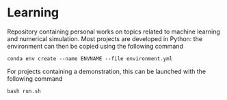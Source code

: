 # Learning
Repository containing personal works on topics related to machine learning and numerical simulation.
Most projects are developed in Python: the environment can then be copied using the following command

```console
conda env create --name ENVNAME --file environment.yml
```

For projects containing a demonstration, this can be launched with the following command

```console
bash run.sh
```
